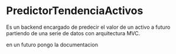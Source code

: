 # PredictorTendenciaActivos
Es un backend encargado de predecir el valor de un activo a futuro partiendo de una serie de datos con arquitectura MVC. 

en un futuro pongo la documentacion
